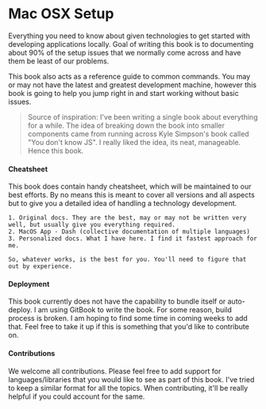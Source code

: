 # Mac OSX Setup

Everything you need to know about given technologies to get started with developing applications locally. Goal of writing this book is to documenting about 90% of the setup issues that we normally come across and have them be least of our problems.

This book also acts as a reference guide to common commands. You may or may not have the latest and greatest development machine, however this book is going to help you jump right in and start working without basic issues.

> Source of inspiration: I've been writing a single book about everything for a while. The idea of breaking down the book into smaller components came from running across Kyle Simpson's book called "You don't know JS". I really liked the idea, its neat, manageable. Hence this book.

#### Cheatsheet

This book does contain handy cheatsheet, which will be maintained to our best efforts. By no means this is meant to cover all versions and all aspects but to give you a detailed idea of handling a technology development.

```
1. Original docs. They are the best, may or may not be written very well, but usually give you everything required.
2. MacOS App - Dash (collective documentation of multiple languages)
3. Personalized docs. What I have here. I find it fastest approach for me.

So, whatever works, is the best for you. You'll need to figure that out by experience.
```

#### Deployment

This book currently does not have the capability to bundle itself or auto-deploy. I am using GitBook to write the book. For some reason, build process is broken. I am hoping to find some time in coming weeks to add that. Feel free to take it up if this is something that you'd like to contribute on.

#### Contributions

We welcome all contributions. Please feel free to add support for languages/libraries that you would like to see as part of this book. I've tried to keep a similar format for all the topics. When contributing, it'll be really helpful if you could account for the same.

